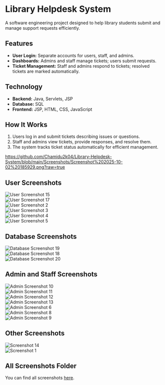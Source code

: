 # Library Helpdesk System

A software engineering project designed to help library students submit and manage support requests efficiently.

## Features

- **User Login:** Separate accounts for users, staff, and admins.
- **Dashboards:** Admins and staff manage tickets; users submit requests.
- **Ticket Management:** Staff and admins respond to tickets; resolved tickets are marked automatically.

## Technology

- **Backend:** Java, Servlets, JSP
- **Database:** SQL
- **Frontend:** JSP, HTML, CSS, JavaScript

## How It Works

1. Users log in and submit tickets describing issues or questions.
2. Staff and admins view tickets, provide responses, and resolve them.
3. The system tracks ticket status automatically for efficient management.
   
https://github.com/Chamidu2k04/Library-Helpdesk-System/blob/main/Screenshots/Screenshot%202025-10-02%20185929.png?raw=true

## User Screenshots

![User Screenshot 15](https://github.com/Chamidu2k04/Library-Helpdesk-System/blob/main/Screenshots/User/Screenshot%20(15).png?raw=true)  
![User Screenshot 17](https://github.com/Chamidu2k04/Library-Helpdesk-System/blob/main/Screenshots/User/Screenshot%20(17).png?raw=true)  
![User Screenshot 2](https://github.com/Chamidu2k04/Library-Helpdesk-System/blob/main/Screenshots/User/Screenshot%20(2).png?raw=true)  
![User Screenshot 3](https://github.com/Chamidu2k04/Library-Helpdesk-System/blob/main/Screenshots/User/Screenshot%20(3).png?raw=true)  
![User Screenshot 4](https://github.com/Chamidu2k04/Library-Helpdesk-System/blob/main/Screenshots/User/Screenshot%20(4).png?raw=true)  
![User Screenshot 5](https://github.com/Chamidu2k04/Library-Helpdesk-System/blob/main/Screenshots/User/Screenshot%20(5).png?raw=true)  

## Database Screenshots

![Database Screenshot 19](https://github.com/Chamidu2k04/Library-Helpdesk-System/blob/main/Screenshots/Database/Screenshot%20(19).png?raw=true)  
![Database Screenshot 18](https://github.com/Chamidu2k04/Library-Helpdesk-System/blob/main/Screenshots/Database/Screenshot%20(18).png?raw=true)  
![Database Screenshot 20](https://github.com/Chamidu2k04/Library-Helpdesk-System/blob/main/Screenshots/Database/Screenshot%20(20).png?raw=true)  

## Admin and Staff Screenshots

![Admin Screenshot 10](https://github.com/Chamidu2k04/Library-Helpdesk-System/blob/main/Screenshots/Admin%20And%20Staff/Screenshot%20(10).png?raw=true)  
![Admin Screenshot 11](https://github.com/Chamidu2k04/Library-Helpdesk-System/blob/main/Screenshots/Admin%20And%20Staff/Screenshot%20(11).png?raw=true)  
![Admin Screenshot 12](https://github.com/Chamidu2k04/Library-Helpdesk-System/blob/main/Screenshots/Admin%20And%20Staff/Screenshot%20(12).png?raw=true)  
![Admin Screenshot 13](https://github.com/Chamidu2k04/Library-Helpdesk-System/blob/main/Screenshots/Admin%20And%20Staff/Screenshot%20(13).png?raw=true)  
![Admin Screenshot 6](https://github.com/Chamidu2k04/Library-Helpdesk-System/blob/main/Screenshots/Admin%20And%20Staff/Screenshot%20(6).png?raw=true)  
![Admin Screenshot 8](https://github.com/Chamidu2k04/Library-Helpdesk-System/blob/main/Screenshots/Admin%20And%20Staff/Screenshot%20(8).png?raw=true)  
![Admin Screenshot 9](https://github.com/Chamidu2k04/Library-Helpdesk-System/blob/main/Screenshots/Admin%20And%20Staff/Screenshot%20(9).png?raw=true)  

## Other Screenshots

![Screenshot 14](https://github.com/Chamidu2k04/Library-Helpdesk-System/blob/main/Screenshots/Screenshot%20(14).png?raw=true)  
![Screenshot 1](https://github.com/Chamidu2k04/Library-Helpdesk-System/blob/main/Screenshots/Screenshot%20(1).png?raw=true)  

## All Screenshots Folder

You can find all screenshots [here](https://github.com/Chamidu2k04/Library-Helpdesk-System/tree/main/Screenshots).
